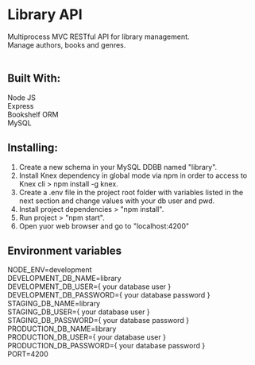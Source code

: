 # Library API

Multiprocess MVC RESTful API for library management.<br>
Manage authors, books and genres.
<br><br>

## Built With:
Node JS<br>
Express<br>
Bookshelf ORM<br>
MySQL<br>

## Installing:
1) Create a new schema in your MySQL DDBB named "library".
2) Install Knex dependency in global mode via npm in order to access to Knex cli > npm install -g knex.<br>
3) Create a .env file in the project root folder with variables listed in the next section and change values with your db user and pwd.
4) Install project dependencies > "npm install".
5) Run project > "npm start".
6) Open yuor web browser and go to "localhost:4200" 

## Environment variables
NODE_ENV=development<br>
DEVELOPMENT_DB_NAME=library<br>
DEVELOPMENT_DB_USER={ your database user }<br>
DEVELOPMENT_DB_PASSWORD={ your database password }<br>
STAGING_DB_NAME=library<br>
STAGING_DB_USER={ your database user }<br>
STAGING_DB_PASSWORD={ your database password }<br>
PRODUCTION_DB_NAME=library<br>
PRODUCTION_DB_USER={ your database user }<br>
PRODUCTION_DB_PASSWORD={ your database password }<br>
PORT=4200<br>